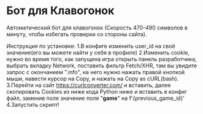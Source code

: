 # Бот для Клавогонок
Автоматический бот для клавогонок (Скорость 470-490 символов в минуту, чтобы избегать проверки со стороны сайта).

Инструкция по установке:
1.В конфиге изменить user_id на своё значение(его вы можете найти у себя в профиле)
2.Изменить cookie, нужно во время того, как запущена игра открыть панель разработчика, выбрать вкладку Network, поставить фильтр Fetch/XHR, там вы увидите запрос с окончанием ".info",
на него нужно нажать правой кнопкой мыши, навести курсор на Copy, и нажать на Copy as cURL(bash).
3.Перейти на сайт https://curlconverter.com/ и вставить, далее скопировать Cookies из ниже кода Python ниже и вставить в конфиг файл, заменив поле значение поля "__game__" на f'{previous_game_id}'
4.Запустить скрипт!
